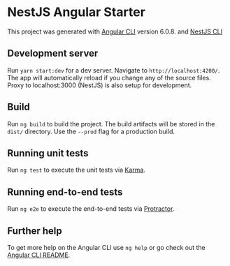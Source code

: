 # NestJS Angular Starter

This project was generated with [Angular CLI](https://github.com/angular/angular-cli) version 6.0.8. and [NestJS CLI](https://github.com/nestjs/nest-cli)

## Development server

Run `yarn start:dev` for a dev server. Navigate to `http://localhost:4200/`. The app will automatically reload if you change any of the source files. Proxy to localhost:3000 (NestJS) is also setup for development.

## Build

Run `ng build` to build the project. The build artifacts will be stored in the `dist/` directory. Use the `--prod` flag for a production build.

## Running unit tests

Run `ng test` to execute the unit tests via [Karma](https://karma-runner.github.io).

## Running end-to-end tests

Run `ng e2e` to execute the end-to-end tests via [Protractor](http://www.protractortest.org/).

## Further help

To get more help on the Angular CLI use `ng help` or go check out the [Angular CLI README](https://github.com/angular/angular-cli/blob/master/README.md).
